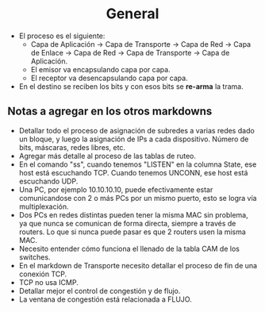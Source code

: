 <center>

# General

</center>

-   El proceso es el siguiente:
    -   Capa de Aplicación -> Capa de Transporte -> Capa de Red -> Capa de Enlace -> Capa de Red -> Capa de Transporte -> Capa de Aplicación.
    -   El emisor va encapsulando capa por capa.
    -   El receptor va desencapsulando capa por capa.
-   En el destino se reciben los bits y con esos bits se **re-arma** la trama.

## Notas a agregar en los otros markdowns

-   Detallar todo el proceso de asignación de subredes a varias redes dado un bloque, y luego la asignación de IPs a cada dispositivo. Número de bits, máscaras, redes libres, etc.
-   Agregar más detalle al proceso de las tablas de ruteo.
-   En el comando "ss", cuando tenemos "LISTEN" en la columna State, ese host está escuchando TCP. Cuando tenemos UNCONN, ese host está escuchando UDP.
-   Una PC, por ejemplo 10.10.10.10, puede efectivamente estar comunicandose con 2 o más PCs por un mismo puerto, esto se logra vía multiplexación.
-   Dos PCs en redes distintas pueden tener la misma MAC sin problema, ya que nunca se comunican de forma directa, siempre a través de routers. Lo que si nunca puede pasar es que 2 routers usen la misma MAC.
-   Necesito entender cómo funciona el llenado de la tabla CAM de los switches.
-   En el markdown de Transporte necesito detallar el proceso de fin de una conexión TCP.
-   TCP no usa ICMP.
-   Detallar mejor el control de congestión y de flujo.
-   La ventana de congestión está relacionada a FLUJO.
